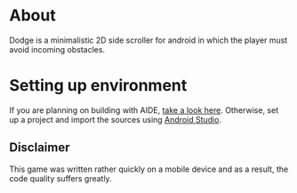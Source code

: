 # About

Dodge is a minimalistic 2D side scroller for android in which the player must avoid incoming obstacles.

# Setting up environment

If you are planning on building with AIDE, [take a look here](http://www.android-ide.com/). Otherwise, set up a project and import the sources using [Android Studio](http://developer.android.com/tools/studio/index.html).

## Disclaimer

This game was written rather quickly on a mobile device and as a result, the code quality suffers greatly.
